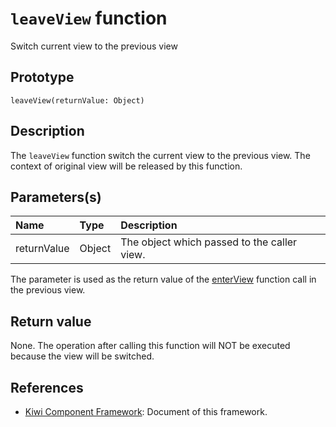 # `leaveView` function
Switch current view to the previous view

## Prototype
````
leaveView(returnValue: Object)
````

## Description
The `leaveView` function switch the current view to the previous view.
The context of original view will be released by this function.

## Parameters(s)
|Name |Type |Description |
|:--  |:--  |:--         |
|returnValue |Object |The object which passed to the caller view. |

The parameter is used as the return value of the [enterView](https://github.com/steelwheels/KiwiCompnents/blob/master/Document/Function/enterView.md) function call in the previous view.

## Return value
None. The operation after calling this function will NOT be executed because the view will be switched.

## References
* [Kiwi Component Framework](https://github.com/steelwheels/KiwiCompnents): Document of this framework.


